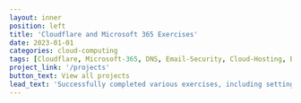 ```yaml
---
layout: inner
position: left
title: 'Cloudflare and Microsoft 365 Exercises'
date: 2023-01-01
categories: cloud-computing
tags: [Cloudflare, Microsoft-365, DNS, Email-Security, Cloud-Hosting, Business-Account]
project_link: '/projects'
button_text: View all projects
lead_text: 'Successfully completed various exercises, including setting up Cloudflare for hosting and managing adivardhan.tech, and configuring a Microsoft 365 business account to get a better understanding of attack vectors.'
---
```

